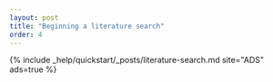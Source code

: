 ```yaml
---
layout: post
title: "Beginning a literature search"
order: 4
---
```



{% include _help/quickstart/_posts/literature-search.md site="ADS" ads=true %}
